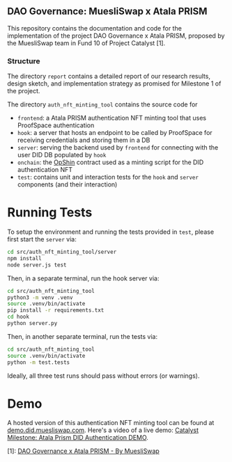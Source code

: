 DAO Governance: MuesliSwap x Atala PRISM
----------------------------------------

This repository contains the documentation and code for the implementation
of the project DAO Governance x Atala PRISM, proposed by the MuesliSwap team
in Fund 10 of Project Catalyst [1].

### Structure

The directory `report` contains a detailed report of our research results, design sketch,
and implementation strategy as promised for Milestone 1 of the project.

The directory `auth_nft_minting_tool` contains the source code for
 - `frontend`: a Atala PRISM authentication NFT minting tool that uses ProofSpace authentication
 - `hook`: a server that hosts an endpoint to be called by ProofSpace for receiving credentials and storing them in a DB
 - `server`: serving the backend used by `frontend` for connecting with the user DID DB populated by `hook`
 - `onchain`: the [OpShin](https://github.com/OpShin) contract used as a minting script for the DID authentication NFT
 - `test`: contains unit and interaction tests for the `hook` and `server` components (and their interaction)

# Running Tests

To setup the environment and running the tests provided in `test`, please first start the `server` via:
```bash
cd src/auth_nft_minting_tool/server
npm install
node server.js test
```
Then, in a separate terminal, run the hook server via:
```bash
cd src/auth_nft_minting_tool
python3 -m venv .venv
source .venv/bin/activate
pip install -r requirements.txt
cd hook
python server.py
```
Then, in another separate terminal, run the tests via:
```bash
cd src/auth_nft_minting_tool
source .venv/bin/activate
python -m test.tests
```
Ideally, all three test runs should pass without errors (or warnings).

# Demo

A hosted version of this authentication NFT minting tool can be found at [demo.did.muesliswap.com](https://demo.did.muesliswap.com).
Here's a video of a live demo: [Catalyst Milestone: Atala Prism DID Authentication DEMO](https://www.youtube.com/watch?v=p4tGIZlP1pw).

[1]: [DAO Governance x Atala PRISM - By MuesliSwap](https://projectcatalyst.io/funds/10/f10-atala-prism-launch-ecosystem/dao-governance-x-atala-prism-by-muesliswap)